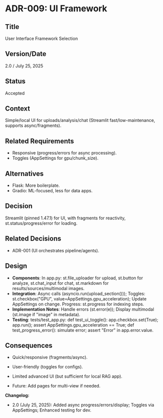 # ADR-009: UI Framework

## Title

User Interface Framework Selection

## Version/Date

2.0 / July 25, 2025

## Status

Accepted

## Context

Simple/local UI for uploads/analysis/chat (Streamlit fast/low-maintenance, supports async/fragments).

## Related Requirements

- Responsive (progress/errors for async processing).
- Toggles (AppSettings for gpu/chunk_size).

## Alternatives

- Flask: More boilerplate.
- Gradio: ML-focused, less for data apps.

## Decision

Streamlit (pinned 1.47.1) for UI, with fragments for reactivity, st.status/progress/error for loading.

## Related Decisions

- ADR-001 (UI orchestrates pipeline/agents).

## Design

- **Components**: In app.py: st.file_uploader for upload, st.button for analyze, st.chat_input for chat, st.markdown for results/sources/multimodal images.
- **Integration**: Async calls (asyncio.run(upload_section())); Toggles: st.checkbox("GPU", value=AppSettings.gpu_acceleration); Update AppSettings on change. Progress: st.progress for indexing steps.
- **Implementation Notes**: Handle errors (st.error(e)); Display multimodal (st.image if "image" in metadata).
- **Testing**: tests/test_app.py: def test_ui_toggle(): app.checkbox.set(True); app.run(); assert AppSettings.gpu_acceleration == True; def test_progress_error(): simulate error; assert "Error" in app.error.value.

## Consequences

+ Quick/responsive (fragments/async).
- User-friendly (toggles for configs).

- Limited advanced UI (but sufficient for local RAG app).
- Future: Add pages for multi-view if needed.

**Changelog:**  

- 2.0 (July 25, 2025): Added async progress/errors/display; Toggles via AppSettings; Enhanced testing for dev.
